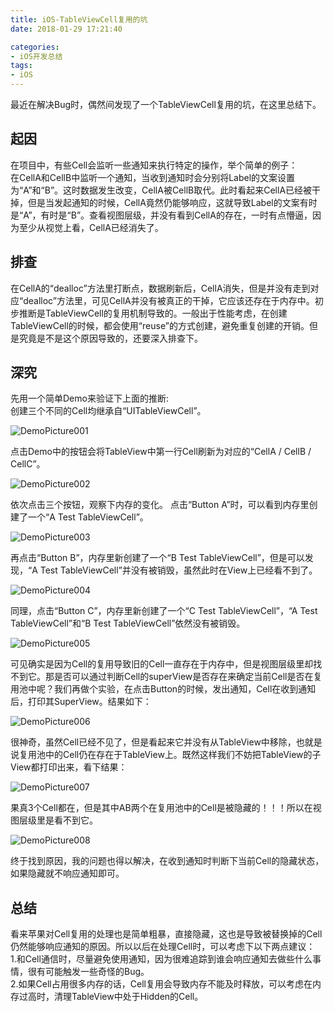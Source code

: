 ```yaml
---
title: iOS-TableViewCell复用的坑
date: 2018-01-29 17:21:40

categories:
- iOS开发总结
tags:
- iOS
---
```

最近在解决Bug时，偶然间发现了一个TableViewCell复用的坑，在这里总结下。
## 起因
在项目中，有些Cell会监听一些通知来执行特定的操作，举个简单的例子：  
在CellA和CellB中监听一个通知，当收到通知时会分别将Label的文案设置为“A”和“B”。这时数据发生改变，CellA被CellB取代。此时看起来CellA已经被干掉，但是当发起通知的时候，CellA竟然仍能够响应，这就导致Label的文案有时是“A”，有时是“B”。查看视图层级，并没有看到CellA的存在，一时有点懵逼，因为至少从视觉上看，CellA已经消失了。
## 排查
在CellA的“dealloc”方法里打断点，数据刷新后，CellA消失，但是并没有走到对应“dealloc”方法里，可见CellA并没有被真正的干掉，它应该还存在于内存中。初步推断是TableViewCell的复用机制导致的。一般出于性能考虑，在创建TableViewCell的时候，都会使用“reuse”的方式创建，避免重复创建的开销。但是究竟是不是这个原因导致的，还要深入排查下。
## 深究
先用一个简单Demo来验证下上面的推断:  
创建三个不同的Cell均继承自“UITableViewCell”。

![DemoPicture001](https://raw.githubusercontent.com/ChiRenhua/Resource/master/WebImage/iOS-TableViewCell%E5%A4%8D%E7%94%A8%E7%9A%84%E5%9D%91/002.png)

点击Demo中的按钮会将TableView中第一行Cell刷新为对应的“CellA / CellB / CellC”。

![DemoPicture002](https://raw.githubusercontent.com/ChiRenhua/Resource/master/WebImage/iOS-TableViewCell%E5%A4%8D%E7%94%A8%E7%9A%84%E5%9D%91/001.png)

依次点击三个按钮，观察下内存的变化。
点击“Button A”时，可以看到内存里创建了一个“A Test TableViewCell”。

![DemoPicture003](https://raw.githubusercontent.com/ChiRenhua/Resource/master/WebImage/iOS-TableViewCell%E5%A4%8D%E7%94%A8%E7%9A%84%E5%9D%91/003.png)

再点击“Button B”，内存里新创建了一个“B Test TableViewCell”，但是可以发现，“A Test TableViewCell”并没有被销毁，虽然此时在View上已经看不到了。

![DemoPicture004](https://raw.githubusercontent.com/ChiRenhua/Resource/master/WebImage/iOS-TableViewCell%E5%A4%8D%E7%94%A8%E7%9A%84%E5%9D%91/004.png)

同理，点击“Button C”，内存里新创建了一个“C Test TableViewCell”，“A Test TableViewCell”和“B Test TableViewCell”依然没有被销毁。  

![DemoPicture005](https://raw.githubusercontent.com/ChiRenhua/Resource/master/WebImage/iOS-TableViewCell%E5%A4%8D%E7%94%A8%E7%9A%84%E5%9D%91/005.png)

可见确实是因为Cell的复用导致旧的Cell一直存在于内存中，但是视图层级里却找不到它。那是否可以通过判断Cell的superView是否存在来确定当前Cell是否在复用池中呢？我们再做个实验，在点击Button的时候，发出通知，Cell在收到通知后，打印其SuperView。结果如下：

![DemoPicture006](https://raw.githubusercontent.com/ChiRenhua/Resource/master/WebImage/iOS-TableViewCell%E5%A4%8D%E7%94%A8%E7%9A%84%E5%9D%91/006.png)

很神奇，虽然Cell已经不见了，但是看起来它并没有从TableView中移除，也就是说复用池中的Cell仍在存在于TableView上。既然这样我们不妨把TableView的子View都打印出来，看下结果：

![DemoPicture007](https://raw.githubusercontent.com/ChiRenhua/Resource/master/WebImage/iOS-TableViewCell%E5%A4%8D%E7%94%A8%E7%9A%84%E5%9D%91/007.png)

果真3个Cell都在，但是其中AB两个在复用池中的Cell是被隐藏的！！！所以在视图层级里是看不到它。

![DemoPicture008](https://raw.githubusercontent.com/ChiRenhua/Resource/master/WebImage/iOS-TableViewCell%E5%A4%8D%E7%94%A8%E7%9A%84%E5%9D%91/008.png)

终于找到原因，我的问题也得以解决，在收到通知时判断下当前Cell的隐藏状态，如果隐藏就不响应通知即可。

## 总结
看来苹果对Cell复用的处理也是简单粗暴，直接隐藏，这也是导致被替换掉的Cell仍然能够响应通知的原因。所以以后在处理Cell时，可以考虑下以下两点建议：  
1.和Cell通信时，尽量避免使用通知，因为很难追踪到谁会响应通知去做些什么事情，很有可能触发一些奇怪的Bug。  
2.如果Cell占用很多内存的话，Cell复用会导致内存不能及时释放，可以考虑在内存过高时，清理TableView中处于Hidden的Cell。